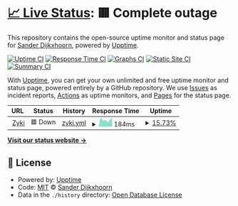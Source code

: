 # [📈 Live Status](https://status2.zyki.net): <!--live status--> **🟥 Complete outage**

This repository contains the open-source uptime monitor and status page for [Sander Dijkxhoorn](http://zyki.nl/), powered by [Upptime](https://github.com/upptime/upptime).

[![Uptime CI](https://github.com/sanderDijkxhoorn/zyki.net-status/workflows/Uptime%20CI/badge.svg)](https://github.com/sanderDijkxhoorn/zyki.net-status/actions?query=workflow%3A%22Uptime+CI%22)
[![Response Time CI](https://github.com/sanderDijkxhoorn/zyki.net-status/workflows/Response%20Time%20CI/badge.svg)](https://github.com/sanderDijkxhoorn/zyki.net-status/actions?query=workflow%3A%22Response+Time+CI%22)
[![Graphs CI](https://github.com/sanderDijkxhoorn/zyki.net-status/workflows/Graphs%20CI/badge.svg)](https://github.com/sanderDijkxhoorn/zyki.net-status/actions?query=workflow%3A%22Graphs+CI%22)
[![Static Site CI](https://github.com/sanderDijkxhoorn/zyki.net-status/workflows/Static%20Site%20CI/badge.svg)](https://github.com/sanderDijkxhoorn/zyki.net-status/actions?query=workflow%3A%22Static+Site+CI%22)
[![Summary CI](https://github.com/sanderDijkxhoorn/zyki.net-status/workflows/Summary%20CI/badge.svg)](https://github.com/sanderDijkxhoorn/zyki.net-status/actions?query=workflow%3A%22Summary+CI%22)

With [Upptime](https://upptime.js.org), you can get your own unlimited and free uptime monitor and status page, powered entirely by a GitHub repository. We use [Issues](https://github.com/sanderDijkxhoorn/zyki.net-status/issues) as incident reports, [Actions](https://github.com/sanderDijkxhoorn/zyki.net-status/actions) as uptime monitors, and [Pages](https://status2.zyki.net) for the status page.

<!--start: status pages-->
<!-- This summary is generated by Upptime (https://github.com/upptime/upptime) -->
<!-- Do not edit this manually, your changes will be overwritten -->
<!-- prettier-ignore -->
| URL | Status | History | Response Time | Uptime |
| --- | ------ | ------- | ------------- | ------ |
| <img alt="" src="https://favicons.githubusercontent.com/zyki.net" height="13"> [Zyki](https://zyki.net/) | 🟥 Down | [zyki.yml](https://github.com/sanderDijkxhoorn/zyki.net-status/commits/HEAD/history/zyki.yml) | <details><summary><img alt="Response time graph" src="./graphs/zyki/response-time-week.png" height="20"> 184ms</summary><br><a href="https://uptime.zyki.net/history/zyki"><img alt="Response time 184" src="https://img.shields.io/endpoint?url=https%3A%2F%2Fraw.githubusercontent.com%2FsanderDijkxhoorn%2Fzyki.net-status%2FHEAD%2Fapi%2Fzyki%2Fresponse-time.json"></a><br><a href="https://uptime.zyki.net/history/zyki"><img alt="24-hour response time 184" src="https://img.shields.io/endpoint?url=https%3A%2F%2Fraw.githubusercontent.com%2FsanderDijkxhoorn%2Fzyki.net-status%2FHEAD%2Fapi%2Fzyki%2Fresponse-time-day.json"></a><br><a href="https://uptime.zyki.net/history/zyki"><img alt="7-day response time 184" src="https://img.shields.io/endpoint?url=https%3A%2F%2Fraw.githubusercontent.com%2FsanderDijkxhoorn%2Fzyki.net-status%2FHEAD%2Fapi%2Fzyki%2Fresponse-time-week.json"></a><br><a href="https://uptime.zyki.net/history/zyki"><img alt="30-day response time 184" src="https://img.shields.io/endpoint?url=https%3A%2F%2Fraw.githubusercontent.com%2FsanderDijkxhoorn%2Fzyki.net-status%2FHEAD%2Fapi%2Fzyki%2Fresponse-time-month.json"></a><br><a href="https://uptime.zyki.net/history/zyki"><img alt="1-year response time 184" src="https://img.shields.io/endpoint?url=https%3A%2F%2Fraw.githubusercontent.com%2FsanderDijkxhoorn%2Fzyki.net-status%2FHEAD%2Fapi%2Fzyki%2Fresponse-time-year.json"></a></details> | <details><summary><a href="https://uptime.zyki.net/history/zyki">15.73%</a></summary><a href="https://uptime.zyki.net/history/zyki"><img alt="All-time uptime 15.73%" src="https://img.shields.io/endpoint?url=https%3A%2F%2Fraw.githubusercontent.com%2FsanderDijkxhoorn%2Fzyki.net-status%2FHEAD%2Fapi%2Fzyki%2Fuptime.json"></a><br><a href="https://uptime.zyki.net/history/zyki"><img alt="24-hour uptime 15.73%" src="https://img.shields.io/endpoint?url=https%3A%2F%2Fraw.githubusercontent.com%2FsanderDijkxhoorn%2Fzyki.net-status%2FHEAD%2Fapi%2Fzyki%2Fuptime-day.json"></a><br><a href="https://uptime.zyki.net/history/zyki"><img alt="7-day uptime 15.73%" src="https://img.shields.io/endpoint?url=https%3A%2F%2Fraw.githubusercontent.com%2FsanderDijkxhoorn%2Fzyki.net-status%2FHEAD%2Fapi%2Fzyki%2Fuptime-week.json"></a><br><a href="https://uptime.zyki.net/history/zyki"><img alt="30-day uptime 15.73%" src="https://img.shields.io/endpoint?url=https%3A%2F%2Fraw.githubusercontent.com%2FsanderDijkxhoorn%2Fzyki.net-status%2FHEAD%2Fapi%2Fzyki%2Fuptime-month.json"></a><br><a href="https://uptime.zyki.net/history/zyki"><img alt="1-year uptime 15.73%" src="https://img.shields.io/endpoint?url=https%3A%2F%2Fraw.githubusercontent.com%2FsanderDijkxhoorn%2Fzyki.net-status%2FHEAD%2Fapi%2Fzyki%2Fuptime-year.json"></a></details>

<!--end: status pages-->

[**Visit our status website →**](https://status2.zyki.net)

## 📄 License

- Powered by: [Upptime](https://github.com/upptime/upptime)
- Code: [MIT](./LICENSE) © [Sander Dijkxhoorn](http://zyki.nl/)
- Data in the `./history` directory: [Open Database License](https://opendatacommons.org/licenses/odbl/1-0/)
